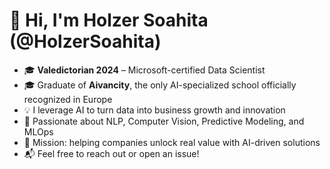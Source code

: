 <!---- 👋 Hi, I’m @HolzerSoahita
- 👀 I’m interested in Data Science
- 🌱 I’m currently learning Machine learning
- 💞️ I’m looking to collaborate on Machine learning
- 📫 How to reach me, just send me an email to holzersoahita@gmail.com
--->


# 👋 Hi, I'm Holzer Soahita (@HolzerSoahita)

- 🎓 **Valedictorian 2024** – Microsoft-certified Data Scientist  
- 🎓 Graduate of **Aivancity**, the only AI-specialized school officially recognized in Europe  
- 💡 I leverage AI to turn data into business growth and innovation  
- 🧠 Passionate about NLP, Computer Vision, Predictive Modeling, and MLOps  
- 🚀 Mission: helping companies unlock real value with AI-driven solutions
- 📬 Feel free to reach out or open an issue!


<!---
HolzerSoahita/HolzerSoahita is a ✨ special ✨ repository because its `README.md` (this file) appears on your GitHub profile.
You can click the Preview link to take a look at your changes.
--->

